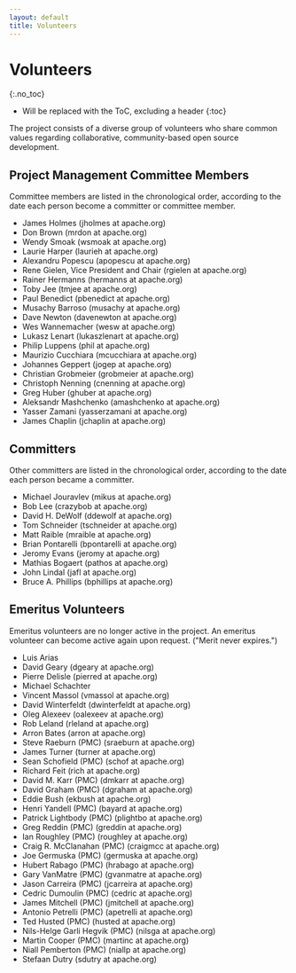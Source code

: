 ```yaml
---
layout: default
title: Volunteers
---
```


# Volunteers
{:.no_toc}

* Will be replaced with the ToC, excluding a header
{:toc}

The project consists of a diverse group of volunteers who share common values regarding collaborative,
community-based open source development.

## Project Management Committee Members

Committee members are listed in the chronological order, according to the date each person become a committer
or committee member.

- James Holmes (jholmes at apache.org)
- Don Brown (mrdon at apache.org)
- Wendy Smoak (wsmoak at apache.org)
- Laurie Harper (laurieh at apache.org)
- Alexandru Popescu (apopescu at apache.org)
- Rene Gielen, Vice President and Chair (rgielen at apache.org)
- Rainer Hermanns (hermanns at apache.org)
- Toby Jee (tmjee at apache.org)
- Paul Benedict (pbenedict at apache.org)
- Musachy Barroso (musachy at apache.org)
- Dave Newton (davenewton at apache.org)
- Wes Wannemacher (wesw at apache.org)
- Lukasz Lenart (lukaszlenart at apache.org)
- Philip Luppens (phil at apache.org)
- Maurizio Cucchiara (mcucchiara at apache.org)
- Johannes Geppert (jogep at apache.org)
- Christian Grobmeier (grobmeier at apache.org)
- Christoph Nenning (cnenning at apache.org)
- Greg Huber (ghuber at apache.org)
- Aleksandr Mashchenko (amashchenko at apache.org)
- Yasser Zamani (yasserzamani at apache.org)
- James Chaplin (jchaplin at apache.org)

## Committers

Other committers are listed in the chronological order, according to the date each person became a committer.

- Michael Jouravlev (mikus at apache.org)
- Bob Lee (crazybob at apache.org)
- David H. DeWolf (ddewolf at apache.org)
- Tom Schneider (tschneider at apache.org)
- Matt Raible (mraible at apache.org)
- Brian Pontarelli (bpontarelli at apache.org)
- Jeromy Evans (jeromy at apache.org)
- Mathias Bogaert (pathos at apache.org)
- John Lindal (jafl at apache.org)
- Bruce A. Phillips (bphillips at apache.org)

## Emeritus Volunteers

Emeritus volunteers are no longer active in the project. An emeritus volunteer can become active again upon request.
("Merit never expires.")

- Luis Arias
- David Geary (dgeary at apache.org)
- Pierre Delisle (pierred at apache.org)
- Michael Schachter
- Vincent Massol (vmassol at apache.org)
- David Winterfeldt (dwinterfeldt at apache.org)
- Oleg Alexeev (oalexeev at apache.org)
- Rob Leland (rleland at apache.org)
- Arron Bates (arron at apache.org)
- Steve Raeburn (PMC) (sraeburn at apache.org)
- James Turner (turner at apache.org)
- Sean Schofield (PMC) (schof at apache.org)
- Richard Feit (rich at apache.org)
- David M. Karr (PMC) (dmkarr at apache.org)
- David Graham (PMC) (dgraham at apache.org)
- Eddie Bush (ekbush at apache.org)
- Henri Yandell (PMC) (bayard at apache.org)
- Patrick Lightbody (PMC) (plightbo at apache.org)
- Greg Reddin (PMC) (greddin at apache.org)
- Ian Roughley (PMC) (roughley at apache.org)
- Craig R. McClanahan (PMC) (craigmcc at apache.org)
- Joe Germuska (PMC) (germuska at apache.org)
- Hubert Rabago (PMC) (hrabago at apache.org)
- Gary VanMatre (PMC) (gvanmatre at apache.org)
- Jason Carreira (PMC) (jcarreira at apache.org)
- Cedric Dumoulin (PMC) (cedric at apache.org)
- James Mitchell (PMC) (jmitchell at apache.org)
- Antonio Petrelli (PMC) (apetrelli at apache.org)
- Ted Husted (PMC) (husted at apache.org)
- Nils-Helge Garli Hegvik (PMC) (nilsga at apache.org)
- Martin Cooper (PMC) (martinc at apache.org)
- Niall Pemberton (PMC) (niallp at apache.org)
- Stefaan Dutry (sdutry at apache.org)
